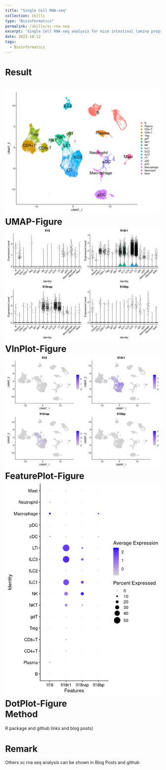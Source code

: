 ```yaml
---
title: "Single Cell RNA-seq"
collection: skills
type: "Bioinformatics"
permalink: /skills/sc-rna-seq
excerpt: 'Single Cell RNA-seq analysis for mice intestinal lamina propria and Peyer’s patches for CD45+ immune cells (GSE124880, Immunity)'
date: 2023-10-12
tags:
  - Bioinformatics
---
```


Result
======
<img src='/images/GSE124880UMAP.png'><br>**UMAP-Figure**<br>
<img src='/images/GSE124880VlnPlot.png'><br>**VlnPlot-Figure**<br>
<img src='/images/GSE124880FeaturePlot.png'><br>**FeaturePlot-Figure**<br>
<img src='/images/GSE124880DotPlot.png'><br>**DotPlot-Figure**<br>
Method
======
R package and github links and blog posts）

Remark
======
Others sc rna seq analysis can be shown in Blog Posts and github
